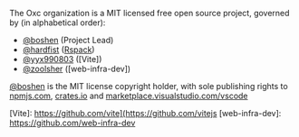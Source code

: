 <!--

**Here are some ideas to get you started:**

🙋‍♀️ A short introduction - what is your organization all about?
🌈 Contribution guidelines - how can the community get involved?
👩‍💻 Useful resources - where can the community find your docs? Is there anything else the community should know?
🍿 Fun facts - what does your team eat for breakfast?
🧙 Remember, you can do mighty things with the power of [Markdown](https://docs.github.com/github/writing-on-github/getting-started-with-writing-and-formatting-on-github/basic-writing-and-formatting-syntax)
-->

The Oxc organization is a MIT licensed free open source project, governed by (in alphabetical order):

* [@boshen] (Project Lead)
* [@hardfist] ([Rspack]) 
* [@yyx990803] ([Vite])
* [@zoolsher] ([web-infra-dev])

[@boshen] is the MIT license copyright holder, with sole publishing rights to [npmjs.com], [crates.io] and [marketplace.visualstudio.com/vscode]

[@boshen]: github.com/boshen
[@hardfist]: github.com/hardfist
[@yyx990803]: github.com/yyx990803
[@zoolsher]: github.com/zoolsher

[Rspack]: https://github.com/web-infra-dev/rspack
[Vite]: https://github.com/vite](https://github.com/vitejs
[web-infra-dev]: https://github.com/web-infra-dev

[npmjs.com]: https://npmjs.com
[crates.io]: https://crates.io
[marketplace.visualstudio.com/vscode]: https://marketplace.visualstudio.com/vscode

